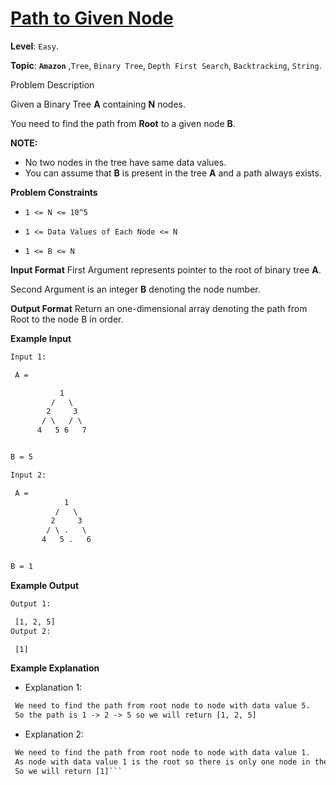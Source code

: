 # [Path to Given Node](https://www.interviewbit.com/problems/path-to-given-node/)

**Level**: `Easy`.

**Topic**: **`Amazon`** ,`Tree`, `Binary Tree`, `Depth First Search`, `Backtracking`, `String`.

Problem Description

Given a Binary Tree **A** containing **N** nodes.

You need to find the path from **Root** to a given node **B**.

**NOTE:**

- No two nodes in the tree have same data values.
- You can assume that **B** is present in the tree **A** and a path always exists.

**Problem Constraints**

- `1 <= N <= 10^5`

- `1 <= Data Values of Each Node <= N`

- `1 <= B <= N`

**Input Format**
First Argument represents pointer to the root of binary tree **A**.

Second Argument is an integer **B** denoting the node number.

**Output Format**
Return an one-dimensional array denoting the path from Root to the node B in order.

**Example Input**

```txt
Input 1:

 A =

           1
         /   \
        2     3
       / \   / \
      4   5 6   7


B = 5

Input 2:

 A =
            1
          /   \
         2     3
        / \ .   \
       4   5 .   6


B = 1
```

**Example Output**

```txt
Output 1:

 [1, 2, 5]
Output 2:

 [1]
```

**Example Explanation**

- Explanation 1:

```txt
 We need to find the path from root node to node with data value 5.
 So the path is 1 -> 2 -> 5 so we will return [1, 2, 5]
 ```

- Explanation 2:

```txt
 We need to find the path from root node to node with data value 1.
 As node with data value 1 is the root so there is only one node in the path.
 So we will return [1]```
